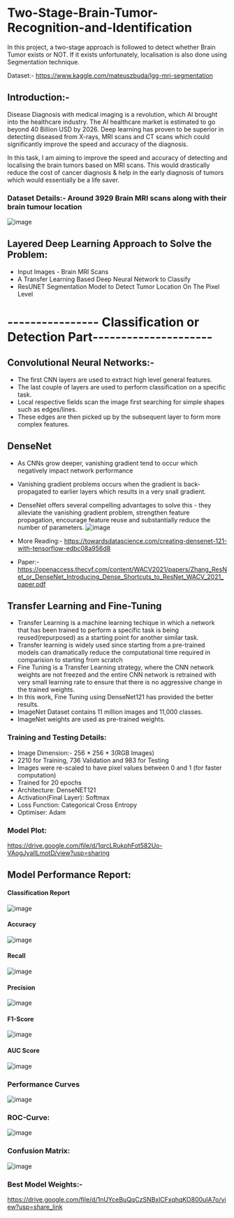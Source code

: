 # Two-Stage-Brain-Tumor-Recognition-and-Identification
In this project, a two-stage approach is followed to detect whether Brain Tumor exists or NOT. If it exists unfortunately, localisation is also done using Segmentation technique.

Dataset:- https://www.kaggle.com/mateuszbuda/lgg-mri-segmentation

## Introduction:-
Disease Diagnosis with medical imaging is a revolution, which AI brought into the healthcare industry. The AI healthcare market is estimated to go beyond 40 Billion USD by 2026. Deep learning has proven to be superior in detecting diseased from X-rays, MRI scans and CT scans which could significantly improve the speed and accuracy of the diagnosis. 

In this task, I am aiming to improve the speed and accuracy of detecting and localising the brain tumors based on MRI scans. This would drastically reduce the cost of cancer diagnosis & help in the early diagnosis of tumors which would essentially be a life saver. 

### Dataset Details:- Around 3929 Brain MRI scans along with their brain tumour location

![image](https://user-images.githubusercontent.com/106440078/199174517-49a452e3-5703-4540-be6b-3e81f35ece49.png)

## Layered Deep Learning Approach to Solve the Problem:
* Input Images - Brain MRI Scans
* A Transfer Learning Based Deep Neural Network to Classify
* ResUNET Segmentation Model to Detect Tumor Location On The Pixel Level

# ---------------- Classification or Detection Part---------------------

## Convolutional Neural Networks:- 
* The first CNN layers are used to extract high level general features.
* The last couple of layers are used to perform classification on a specific task.
* Local respective fields scan the image first searching for simple shapes such as edges/lines.
* These edges are then picked up by the subsequent layer to form more complex features.

## DenseNet 
* As CNNs grow deeper, vanishing gradient tend to occur which negatively impact network performance
* Vanishing gradient problems occurs when the gradient is back-propagated to earlier layers which results in a very snall gradient.
* DenseNet offers several compelling advantages to solve this  - they alleviate the vanishing gradient problem, strengthen feature propagation, encourage feature reuse and substantially reduce the number of parameters.
![image](https://user-images.githubusercontent.com/106440078/199176808-880463d0-57b5-4da8-91a8-4c17ec64f6f5.png)

* More Reading:- https://towardsdatascience.com/creating-densenet-121-with-tensorflow-edbc08a956d8
* Paper:- https://openaccess.thecvf.com/content/WACV2021/papers/Zhang_ResNet_or_DenseNet_Introducing_Dense_Shortcuts_to_ResNet_WACV_2021_paper.pdf

## Transfer Learning and Fine-Tuning
* Transfer Learning is a machine learning techique in which a network that has been trained to perform a specific task is being reused(repurposed) as a starting point for another similar task.
* Transfer learning is widely used since starting from a pre-trained models can dramatically reduce the computational time required in comparision to starting from scratch
* Fine Tuning is a Transfer Learning strategy, where the CNN network weights are not freezed and the entire CNN network is retrained with very small learning rate to ensure that there is no aggressive change in the trained weights.
* In this work, Fine Tuning using DenseNet121 has provided the better results.
* ImageNet Dataset contains 11 million images and 11,000 classes.
* ImageNet weights are used as pre-trained weights.

### Training and Testing Details:
* Image Dimension:- 256 * 256 * 3(RGB Images)
* 2210 for Training, 736 Validation and 983 for Testing
* Images were re-scaled to have pixel values between 0 and 1 (for faster computation)
* Trained for 20 epochs
* Architecture: DenseNET121
* Activation(Final Layer): Softmax
* Loss Function: Categorical Cross Entropy
* Optimiser: Adam

### Model Plot:
https://drive.google.com/file/d/1qrcLRukphFot582Uo-VAogJyallLmotD/view?usp=sharing 

##  **Model Performance Report**:
#### Classification Report
![image](https://user-images.githubusercontent.com/106440078/199180390-434a74a4-d78b-48df-ab08-d7cad5712961.png)

#### Accuracy
![image](https://user-images.githubusercontent.com/106440078/199181047-56004dd6-c1e1-49bf-b440-a790b037ad42.png)

#### Recall
![image](https://user-images.githubusercontent.com/106440078/199181133-48f2a718-af2b-4886-944f-f2e8600f3153.png)

#### Precision
![image](https://user-images.githubusercontent.com/106440078/199181084-5e642b55-c458-440f-945f-6c90fe34010f.png)

#### F1-Score
![image](https://user-images.githubusercontent.com/106440078/199181205-e25a3bfc-9e1a-4de8-b198-7ff2644a4259.png)

#### AUC Score
![image](https://user-images.githubusercontent.com/106440078/199180634-4dc70c98-bf00-4fbc-bbc1-1c7eb2330e96.png)

### Performance Curves
![image](https://user-images.githubusercontent.com/106440078/199181424-0d2aeb54-6e6a-4352-aa2d-5f97c51b54f9.png)


### ROC-Curve:
![image](https://user-images.githubusercontent.com/106440078/199180580-8a832d17-9b0f-401d-8411-25ac0c91f635.png)

### Confusion Matrix:
![image](https://user-images.githubusercontent.com/106440078/199181614-5285c18d-488c-413a-ac14-1c3db8b54574.png)

### Best Model Weights:-
https://drive.google.com/file/d/1nUYceBuQqCzSNBxlCFxqhqKO800uIA7o/view?usp=share_link 

